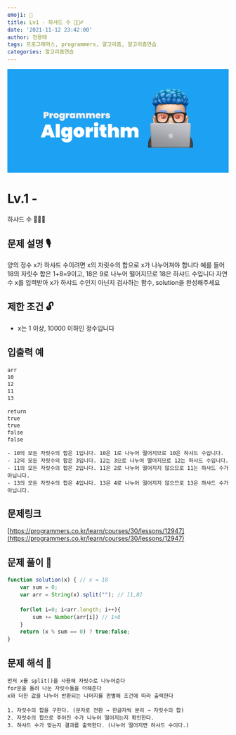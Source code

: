 ```yaml
---
emoji: 🥸
title: Lv1 - 하샤드 수 👳🏾‍♂️
date: '2021-11-12 23:42:00'
author: 전용태
tags: 프로그래머스, programmers, 알고리즘, 알고리즘연습
categories: 알고리즘연습
---
```


![img_a.png](img_a.png)

# Lv.1 -
하샤드 수 👳🏾‍♂️


## **문제 설명 🎙**

양의 정수 x가 하샤드 수이려면 x의 자릿수의 합으로 x가 나누어져야 합니다 
예를 들어 18의 자릿수 합은 1+8=9이고, 18은 9로 나누어 떨어지므로 18은 하샤드 수입니다 자연수 x를 입력받아 x가 하샤드 수인지 아닌지 검사하는 함수, solution을 완성해주세요

## **제한 조건 🔓**

- x는 1 이상, 10000 이하인 정수입니다

## 입출력 예

```
arr
10
12
11
13
```

```
return
true
true
false
false
```

```
- 10의 모든 자릿수의 합은 1입니다. 10은 1로 나누어 떨어지므로 10은 하샤드 수입니다.
- 12의 모든 자릿수의 합은 3입니다. 12는 3으로 나누어 떨어지므로 12는 하샤드 수입니다.
- 11의 모든 자릿수의 합은 2입니다. 11은 2로 나누어 떨어지지 않으므로 11는 하샤드 수가 아닙니다.
- 13의 모든 자릿수의 합은 4입니다. 13은 4로 나누어 떨어지지 않으므로 13은 하샤드 수가 아닙니다.
```

## 문제링크

[https://programmers.co.kr/learn/courses/30/lessons/12947](https://programmers.co.kr/learn/courses/30/lessons/12947)

## 문제 풀이 🤔

```jsx
function solution(x) { // x = 18
    var sum = 0;
    var arr = String(x).split(""); // [1,8]
    
    for(let i=0; i<arr.length; i++){
        sum += Number(arr[i]) // 1+8
    }
    return (x % sum == 0) ? true:false;
}
```

## 문제 해석 🥸

```
먼저 x를 split()을 사용해 자릿수로 나누어준다
for문을 돌려 나눈 자릿수들을 더해준다
x와 더한 값을 나누어 반환되는 나머지를 판별해 조건에 따라 출력한다

1. 자릿수의 합을 구한다. (문자로 전환 → 한글자씩 분리 → 자릿수의 합)
2. 자릿수의 합으로 주어진 수가 나누어 떨어지는지 확인한다.
3. 하샤드 수가 맞는지 결과를 출력한다. (나누어 떨어지면 하샤드 수이다.)
```

<br />
<br />